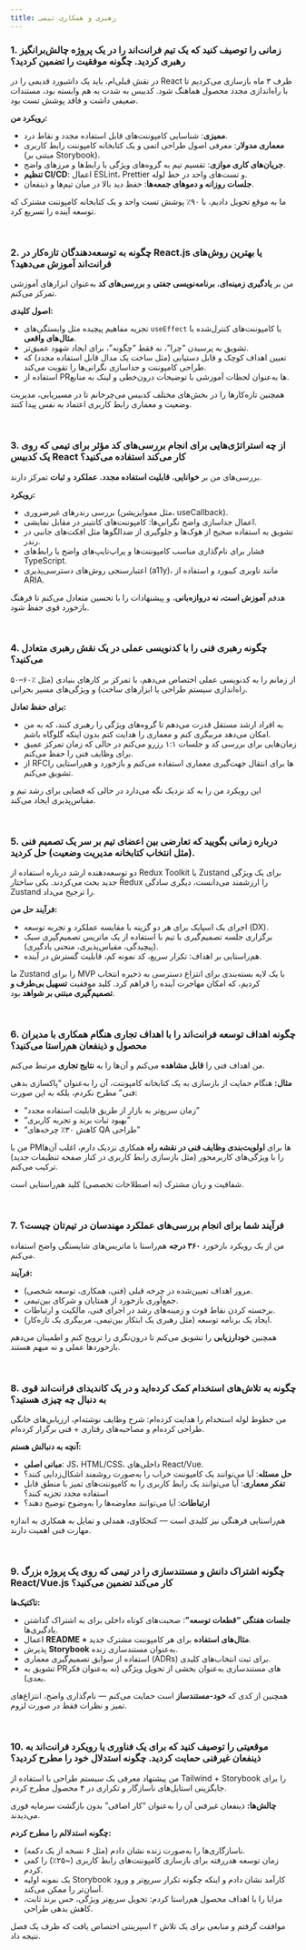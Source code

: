 ```yaml
---
title: رهبری و همکاری تیمی
---
```


<link rel="stylesheet" href="{{ site.baseurl }}/assets/css/persian.css">

### 1. زمانی را توصیف کنید که یک تیم فرانت‌اند را در یک پروژه چالش‌برانگیز رهبری کردید. چگونه موفقیت را تضمین کردید؟

در نقش قبلی‌ام، باید یک داشبورد قدیمی را در React ظرف ۳ ماه بازسازی می‌کردیم تا با راه‌اندازی مجدد محصول هماهنگ شود. کدبیس به شدت به هم وابسته بود، مستندات ضعیفی داشت و فاقد پوشش تست بود.

**رویکرد من:**

- **ممیزی**: شناسایی کامپوننت‌های قابل استفاده مجدد و نقاط درد.
- **معماری مدولار**: معرفی اصول طراحی اتمی و یک کتابخانه کامپوننت رابط کاربری (مبتنی بر Storybook).
- **جریان‌های کاری موازی**: تقسیم تیم به گروه‌های ویژگی با رابط‌ها و مرزهای واضح.
- **تنظیم CI/CD**: اعمال ESLint، Prettier و تست‌های واحد در خط لوله.
- **جلسات روزانه و دموهای جمعه‌ها**: حفظ دید بالا در میان تیم‌ها و ذینفعان.

ما به موقع تحویل دادیم، با ۹۰٪ پوشش تست واحد و یک کتابخانه کامپوننت مشترک که توسعه آینده را تسریع کرد.

<br />

### 2. چگونه به توسعه‌دهندگان تازه‌کار در React.js یا بهترین روش‌های فرانت‌اند آموزش می‌دهید؟

من بر **یادگیری زمینه‌ای**، **برنامه‌نویسی جفتی** و **بررسی‌های کد** به‌عنوان ابزارهای آموزشی تمرکز می‌کنم.

**اصول کلیدی:**

- تجزیه مفاهیم پیچیده مثل وابستگی‌های `useEffect` یا کامپوننت‌های کنترل‌شده با **مثال‌های واقعی**.
- تشویق به پرسیدن “چرا”، نه فقط “چگونه”، برای ایجاد شهود عمیق‌تر.
- تعیین اهداف کوچک و قابل دستیابی (مثل ساخت یک مدال قابل استفاده مجدد) که طراحی کامپوننت و جداسازی نگرانی‌ها را تقویت می‌کند.
- استفاده از PRها به‌عنوان لحظات آموزشی با توضیحات درون‌خطی و لینک به منابع.

همچنین تازه‌کارها را در بخش‌های مختلف کدبیس می‌چرخانم تا در مسیریابی، مدیریت وضعیت و معماری رابط کاربری اعتماد به نفس پیدا کنند.

<br />

### 3. از چه استراتژی‌هایی برای انجام بررسی‌های کد مؤثر برای تیمی که روی یک کدبیس React کار می‌کند استفاده می‌کنید؟

بررسی‌های من بر **خوانایی**، **قابلیت استفاده مجدد**، **عملکرد** و **ثبات** تمرکز دارند.

**رویکرد:**

- بررسی رندرهای غیرضروری (مثل مموایزیشن، useCallback).
- اعمال جداسازی واضح نگرانی‌ها: کامپوننت‌های کانتینر در مقابل نمایشی.
- تشویق به استفاده صحیح از هوک‌ها و جلوگیری از ضدالگوها مثل افکت‌های جانبی در رندر.
- فشار برای نام‌گذاری مناسب کامپوننت‌ها و پراپ‌تایپ‌های واضح یا رابط‌های TypeScript.
- اعتبارسنجی روش‌های دسترسی‌پذیری (a11y)، مانند ناوبری کیبورد و استفاده از ARIA.

هدفم **آموزش است، نه دروازه‌بانی**، و پیشنهادات را با تحسین متعادل می‌کنم تا فرهنگ بازخورد قوی حفظ شود.

<br />

### 4. چگونه رهبری فنی را با کدنویسی عملی در یک نقش رهبری متعادل می‌کنید؟

۵۰–۶۰٪ از زمانم را به کدنویسی عملی اختصاص می‌دهم، با تمرکز بر کارهای بنیادی (مثل راه‌اندازی سیستم طراحی یا ابزارهای ساخت) و ویژگی‌های مسیر بحرانی.

**برای حفظ تعادل:**

- به افراد ارشد مستقل قدرت می‌دهم تا گروه‌های ویژگی را رهبری کنند، که به من امکان می‌دهد مربیگری کنم و معماری را هدایت کنم بدون اینکه گلوگاه باشم.
- زمان‌هایی برای بررسی کد و جلسات ۱:۱ رزرو می‌کنم در حالی که زمان تمرکز عمیق برای وظایف فنی را حفظ می‌کنم.
- از RFCها برای انتقال جهت‌گیری معماری استفاده می‌کنم و بازخورد و هم‌راستایی را تشویق می‌کنم.

این رویکرد من را به کد نزدیک نگه می‌دارد در حالی که فضایی برای رشد تیم و مقیاس‌پذیری ایجاد می‌کند.

<br />

### 5. درباره زمانی بگویید که تعارضی بین اعضای تیم بر سر یک تصمیم فنی (مثل انتخاب کتابخانه مدیریت وضعیت) حل کردید.

دو توسعه‌دهنده ارشد درباره استفاده از Redux Toolkit یا Zustand برای یک ویژگی جدید بحث می‌کردند. یکی ساختار Redux را ارزشمند می‌دانست، دیگری سادگی Zustand را ترجیح می‌داد.

**فرآیند حل من:**

- اجرای یک اسپایک برای هر دو گزینه با مقایسه عملکرد و تجربه توسعه (DX).
- برگزاری جلسه تصمیم‌گیری با تیم با استفاده از یک ماتریس تصمیم‌گیری سبک (پیچیدگی، مقیاس‌پذیری، منحنی یادگیری).
- هم‌راستایی بر اهداف: تکرار سریع، کد نمونه کم، قابلیت گسترش در آینده.

ما Zustand را برای MVP با یک لایه بسته‌بندی برای انتزاع دسترسی به ذخیره انتخاب کردیم، که امکان مهاجرت آینده را فراهم کرد. کلید موفقیت **تسهیل بی‌طرف و تصمیم‌گیری مبتنی بر شواهد** بود.

<br />

### 6. چگونه اهداف توسعه فرانت‌اند را با اهداف تجاری هنگام همکاری با مدیران محصول و ذینفعان هم‌راستا می‌کنید؟

من اهداف فنی را **قابل مشاهده** می‌کنم و آن‌ها را به **نتایج تجاری** مرتبط می‌کنم.

**مثال:**
هنگام حمایت از بازسازی به یک کتابخانه کامپوننت، آن را به‌عنوان “پاکسازی بدهی فنی” مطرح نکردم، بلکه به این صورت:

- “زمان سریع‌تر به بازار از طریق قابلیت استفاده مجدد”
- “بهبود ثبات برند و تجربه کاربری”
- “کاهش ۳۰٪ چرخه‌های QA طراحی”

من با PMها برای **اولویت‌بندی وظایف فنی در نقشه راه** همکاری نزدیک دارم، اغلب آن‌ها را با ویژگی‌های کاربرمحور (مثل بازسازی رابط کاربری در کنار صفحه تنظیمات جدید) ترکیب می‌کنم.

شفافیت و زبان مشترک (نه اصطلاحات تخصصی) کلید هم‌راستایی است.

<br />

### 7. فرآیند شما برای انجام بررسی‌های عملکرد مهندسان در تیم‌تان چیست؟

من از یک رویکرد بازخورد **۳۶۰ درجه** هم‌راستا با ماتریس‌های شایستگی واضح استفاده می‌کنم.

**فرآیند:**

- مرور اهداف تعیین‌شده در چرخه قبلی (فنی، همکاری، توسعه شخصی).
- جمع‌آوری بازخورد از همتایان و شرکای بین‌تیمی.
- برجسته کردن نقاط قوت و زمینه‌های رشد در اجرای فنی، مالکیت و ارتباطات.
- ایجاد یک برنامه توسعه (مثل رهبری یک ابتکار بین‌تیمی، مربیگری یک تازه‌کار).

همچنین **خودارزیابی** را تشویق می‌کنم تا درون‌نگری را ترویج کنم و اطمینان می‌دهم بازخوردها عملی و نه مبهم هستند.

<br />

### 8. چگونه به تلاش‌های استخدام کمک کرده‌اید و در یک کاندیدای فرانت‌اند قوی به دنبال چه چیزی هستید؟

من خطوط لوله استخدام را هدایت کرده‌ام: شرح وظایف نوشته‌ام، ارزیابی‌های خانگی طراحی کرده‌ام و مصاحبه‌های رفتاری + فنی برگزار کرده‌ام.

**آنچه به دنبالش هستم:**

- **مبانی اصلی**: JS، HTML/CSS، داخلی‌های React/Vue.
- **حل مسئله**: آیا می‌توانند یک کامپوننت خراب را به‌صورت روشمند اشکال‌زدایی کنند؟
- **تفکر معماری**: آیا می‌توانند یک رابط کاربری را به کامپوننت‌های تمیز با منطق قابل استفاده مجدد تجزیه کنند؟
- **ارتباطات**: آیا می‌توانند معاوضه‌ها را به‌وضوح توضیح دهند؟

هم‌راستایی فرهنگی نیز کلیدی است — کنجکاوی، همدلی و تمایل به همکاری به اندازه مهارت فنی اهمیت دارند.

<br />

### 9. چگونه اشتراک دانش و مستندسازی را در تیمی که روی یک پروژه بزرگ React/Vue.js کار می‌کند تضمین می‌کنید؟

**تاکتیک‌ها:**

- **جلسات هفتگی “قطعات توسعه”**: صحبت‌های کوتاه داخلی برای به اشتراک گذاشتن یادگیری‌ها.
- اعمال **README + مثال‌های استفاده** برای هر کامپوننت مشترک جدید.
- پذیرش **Storybook** به‌عنوان مستندسازی زنده.
- استفاده از سوابق تصمیم‌گیری معماری (ADRs) برای ثبت انتخاب‌های کلیدی.
- تشویق به PRهای مستندسازی به‌عنوان بخشی از تحویل ویژگی (نه به‌عنوان فکر بعدی).

همچنین از کدی که **خود-مستندساز** است حمایت می‌کنم — نام‌گذاری واضح، انتزاع‌های تمیز و نظرات فقط در صورت لزوم.

<br />

### 10. موقعیتی را توصیف کنید که برای یک فناوری یا رویکرد فرانت‌اند به ذینفعان غیرفنی حمایت کردید. چگونه استدلال خود را مطرح کردید؟

من پیشنهاد معرفی یک سیستم طراحی با استفاده از Tailwind + Storybook را برای جایگزینی استایل‌های ناسازگار و تکراری در ۴ محصول مطرح کردم.

**چالش‌ها:**
ذینفعان غیرفنی آن را به‌عنوان “کار اضافی” بدون بازگشت سرمایه فوری می‌دیدند.

**چگونه استدلالم را مطرح کردم:**

- ناسازگاری‌ها را به‌صورت زنده نشان دادم (مثل ۶ نسخه از یک دکمه).
- زمان توسعه هدررفته برای بازسازی کامپوننت‌های رابط کاربری (~۲۵٪) را کمی کردم.
- یک نمونه اولیه Storybook کارآمد نشان دادم و اینکه چگونه تکرار سریع‌تر و ورود آسان‌تر را ممکن می‌کند.
- مزایا را با اهداف محصول هم‌راستا کردم: تحویل سریع‌تر ویژگی، حس برند ثابت، کاهش بدهی طراحی.

موافقت گرفتم و منابعی برای یک تلاش ۲ اسپرینتی اختصاص یافت که ظرف یک فصل نتیجه داد.